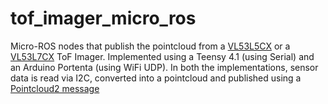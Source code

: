 # tof_imager_micro_ros
Micro-ROS nodes that publish the pointcloud from a [VL53L5CX](https://www.sparkfun.com/products/18642) or a [VL53L7CX](https://www.pololu.com/product/3418/resources) ToF Imager. Implemented using a Teensy 4.1 (using Serial) and an Arduino Portenta (using WiFi UDP). In both the implementations, sensor data is read via I2C, converted into a pointcloud and published using a [Pointcloud2 message](https://docs.ros2.org/foxy/api/sensor_msgs/msg/PointCloud.html)

